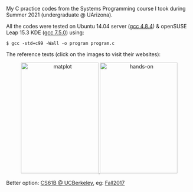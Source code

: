 My C practice codes from the Systems Programming course I took during Summer 2021 (undergraduate @ UArizona).


All the codes were tested on Ubuntu 14.04 server ([gcc 4.8.4](https://gcc.gnu.org/onlinedocs/gcc-4.8.4/gcc/)) & openSUSE Leap 15.3 KDE ([gcc 7.5.0](https://gcc.gnu.org/onlinedocs/gcc-7.5.0/gcc/)) using:

`````shell
$ gcc -std=c99 -Wall -o program program.c
`````

The reference texts (click on the images to visit their websites):

<p>
<center>
    <a href="http://knking.com/books/c2/index.html">
     <img alt="matplot" src="https://gkorpal.github.io/images/king.jpg"
       width="210" height="300" class="center">
  </a>
  <a href="http://csapp.cs.cmu.edu/3e/home.html">
     <img alt="hands-on" src="https://gkorpal.github.io/images/bryant.jpg"
       width="210" height="300" class="center">
  </a>
   </center>
 </p>

Better option: [CS61B @ UCBerkeley](https://inst.eecs.berkeley.edu/~cs61c/archives.html), eg: [Fall2017](https://inst.eecs.berkeley.edu/~cs61c/fa17/)
